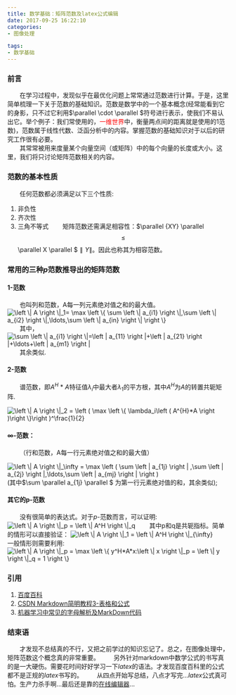 ```yaml
---
title: 数学基础：矩阵范数及latex公式编辑
date: 2017-09-25 16:22:10
categories:
- 图像处理

tags:
- 数学基础
---
```

### 前言
&emsp;&emsp;在学习过程中，发现似乎在最优化问题上常常通过范数进行计算。于是，这里简单梳理一下关于范数的基础知识。范数是数学中的一个基本概念(经常能看到它的身影，只不过它利用$\parallel \cdot \parallel $符号进行表示，使我们不易认出它。举个例子：我们常使用的，<font color=red>一维世界</font>中，衡量两点间的距离就是使用的1范数)，范数属于线性代数、泛函分析中的内容。掌握范数的基础知识对于以后的研究工作很有必要。<br/>
&emsp;&emsp;其常常被用来度量某个向量空间（或矩阵）中的每个向量的长度或大小。这里，我们将只讨论矩阵范数相关的内容。

<!--more-->
### 范数的基本性质
&emsp;&emsp;任何范数都必须满足以下三个性质:
1. 非负性
2. 齐次性
3. 三角不等式
&emsp;&emsp;矩阵范数还需满足相容性：$\parallel {XY} \parallel $$\leq $$\parallel X \parallel $$\parallel Y \parallel$。因此也称其为相容范数。<br/>

### 常用的三种$p$范数推导出的矩阵范数

#### 1-范数
&emsp;&emsp;也叫列和范数，A每一列元素绝对值之和的最大值。<br/>
<img src="http://latex.codecogs.com/gif.latex?\left&space;\|&space;A&space;\right&space;\|_1=&space;\max&space;\left&space;\{&space;\sum&space;\left&space;\|&space;a_{i1}&space;\right&space;\|,\sum&space;\left&space;\|&space;a_{i2}&space;\right&space;\|,\ldots,\sum&space;\left&space;\|&space;a_{in}&space;\right&space;\|&space;\right&space;\}" title="\left \| A \right \|_1= \max \left \{ \sum \left \| a_{i1} \right \|,\sum \left \| a_{i2} \right \|,\ldots,\sum \left \| a_{in} \right \| \right \}" />
&emsp;&emsp;其中，<img src="http://latex.codecogs.com/gif.latex?\sum&space;\left&space;\|&space;a_{i1}&space;\right&space;\|=\left&space;|&space;a_{11}&space;\right&space;|&plus;\left&space;|&space;a_{21}&space;\right&space;|&plus;\ldots&plus;\left&space;|&space;a_{m1}&space;\right&space;|" title="\sum \left \| a_{i1} \right \|=\left | a_{11} \right |+\left | a_{21} \right |+\ldots+\left | a_{m1} \right |" />&emsp;&emsp;其余类似.

#### 2-范数
&emsp;&emsp;谱范数，即$A^H$ * $A$特征值$\lambda_i$中最大者$\lambda_1$的平方根，其中$A^H$为$A$的转置共轭矩阵.<br/>

<img src="http://latex.codecogs.com/gif.latex?\left&space;\|&space;A&space;\right&space;\|_2&space;=&space;\left&space;(&space;\max&space;\left&space;\{&space;\lambda_i\left&space;(&space;A^{H}*A&space;\right&space;)\right&space;\}\right&space;)^\frac{1}{2}" title="\left \| A \right \|_2 = \left ( \max \left \{ \lambda_i\left ( A^{H}*A \right )\right \}\right )^\frac{1}{2}" />

#### ∞-范数：
&emsp;&emsp;（行和范数，A每一行元素绝对值之和的最大值）<br/>

<img src="http://latex.codecogs.com/gif.latex?\left&space;\|&space;A&space;\right&space;\|_\infty&space;=&space;\max&space;\left&space;(&space;\sum&space;\left&space;|&space;a_{1j}&space;\right&space;|&space;,\sum&space;\left&space;|&space;a_{2j}&space;\right&space;|,\ldots,\sum&space;\left&space;|&space;a_{mj}&space;\right&space;|&space;\right&space;)" title="\left \| A \right \|_\infty = \max \left ( \sum \left | a_{1j} \right | ,\sum \left | a_{2j} \right |,\ldots,\sum \left | a_{mj} \right | \right )" />
(其中$\sum \parallel a_{1j} \parallel $ 为第一行元素绝对值的和，其余类似);

#### 其它的p-范数
&emsp;&emsp;没有很简单的表达式。对于$p$-范数而言，可以证明:<img src="http://latex.codecogs.com/gif.latex?\left&space;\|&space;A&space;\right&space;\|_p&space;=&space;\left&space;\|&space;A^H&space;\right&space;\|_q" title="\left \| A \right \|_p = \left \| A^H \right \|_q" />
&emsp;&emsp;其中p和q是共轭指标。简单的情形可以直接验证：
<img src="http://latex.codecogs.com/gif.latex?\left&space;\|&space;A&space;\right&space;\|_1&space;=&space;\left&space;\|&space;A^H&space;\right&space;\|_{\infty}" title="\left \| A \right \|_1 = \left \| A^H \right \|_{\infty}" />
&emsp;&emsp;一般情形则需要利用:
<img src="http://latex.codecogs.com/gif.latex?\left&space;\|&space;A&space;\right&space;\|_p&space;=&space;\max&space;\left&space;\{&space;y^H*A*x:\left&space;\|&space;x&space;\right&space;\|_p&space;=&space;\left&space;\|&space;y&space;\right&space;\|_q&space;=&space;1&space;\right&space;\}" title="\left \| A \right \|_p = \max \left \{ y^H*A*x:\left \| x \right \|_p = \left \| y \right \|_q = 1 \right \}" />

### 引用
1. [百度百科](https://baike.baidu.com/item/%E8%8C%83%E6%95%B0/10856788?fr=aladdin)
2. [CSDN Markdown简明教程3-表格和公式](http://blog.csdn.net/whqet/article/details/44277965)
3. [机器学习中常见的字母解析及MarkDown代码](http://blog.csdn.net/sanqima/article/details/51275104?ref=myread)

### 结束语
&emsp;&emsp;才发现不总结真的不行，又把之前学过的知识忘记了。总之，在图像处理中，矩阵范数这个概念真的非常重要。
&emsp;&emsp;另外针对markdown中数学公式的书写真的是一大硬伤。需要花时间好好学习一下$latex$的语法。才发现百度百科里的公式都不是正规的$latex$书写的。
&emsp;&emsp;从四点开始写总结，八点才写完...$latex$公式真可怕。生产力杀手啊...最后还是靠的[在线编辑器](http://www.codecogs.com/latex/eqneditor.php)...